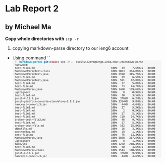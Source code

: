 # Lab Report 2  
## by Michael Ma
**Copy whole directories with** `scp -r`  
1. copying markdown-parse directory to our ieng6 account  
* Using command `` 
![image](https://github.com/Hexachlorocyclohexane3088/cse15l-lab-reports/blob/f25717ad53a70f3bb96ee0962ee09db89e4f1288/images/Screen%20Shot%202022-02-10%20at%2011.19.18%20PM.png)